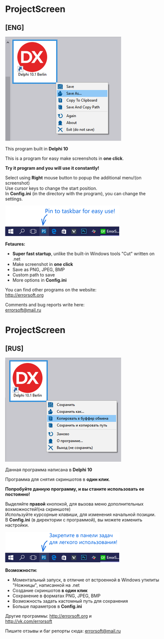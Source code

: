 # ProjectScreen
## **[ENG]**  
![Screenshot](Screenshot_en.png)

This program built in **Delphi 10**

This is a program for easy make screenshots in **one click**.

**Try it program and you will use it constantly!**

Select using **Right** mouse button to popup the additional menu!(on screenshot)  
Use cursor keys to change the start position.  
In **Config.ini** (in the directory with the program), you can change the settings.  

![Pin to taskbar](PinToTaskbar_en.png)

**Fetaures:**  
* **Super fast startup**, unlike the built-in Windows tools "Cut" written on .net
* Make screenshot in **one click**
* Save as PNG, JPEG, BMP
* Custom path to save
* More options in **Config.ini**

You can find other programs on the website:  
http://errorsoft.org

Comments and bug reports write here:  
errorsoft@mail.ru

# ProjectScreen
## **[RUS]**  
![Screenshot](Screenshot_ru.png)

Данная программа написана в **Delphi 10**

Программа для снятия скриншотов в **один клик**.

**Попробуйте данную программу, и вы станите использовать ее постоянно!**

Выделяйте **правой** кнопокой, для вызова меню дополнительных вохможностей!(на скриншоте)  
Используйте курсорные клавиши, для изменения начальной позиции.  
В **Config.ini** (в директории с программой), вы можете изменить настройки.  

![Pin to taskbar](PinToTaskbar_ru.png)

**Возможности:**  
* Моментальный запуск, в отличие от встроенной в Windows утилиты "Ножницы", написанной на .net
* Создание скриншотов **в один клик**
* Сохранение в форматах PNG, JPEG, BMP
* Возможность задать кастомный путь для сохранения
* Больше параметров в **Config.ini**

Другие программы:
http://errorsoft.org и  
http://vk.com/errorsoft

Пишите отзывы и баг репорты сюда:
errorsoft@mail.ru

